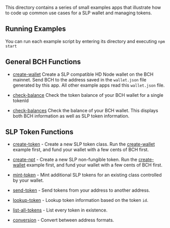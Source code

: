 This directory contains a series of small examples apps that illustrate how
to code up common use cases for a SLP wallet and managing tokens.

## Running Examples

You can run each example script by entering its directory and executing `npm start`

## General BCH Functions

- [create-wallet](create-wallet) Create a SLP compatible HD Node wallet on
  the BCH mainnet. Send BCH to the address saved in the `wallet.json` file generated by this app.
  All other example apps read this `wallet.json` file.

- [check-balance](check-balance) Check the token balance of your BCH wallet for a single tokenId

- [check-balances](check-balances) Check the balance of your BCH wallet. This
  displays both BCH information as well as SLP token information.

## SLP Token Functions

- [create-token](create-token) - Create a new SLP token class. Run the
  [create-wallet](create-wallet) example first, and fund your wallet with a few
  cents of BCH first.

- [create-npt](create-nft) - Create a new SLP non-fungible token. Run the
  [create-wallet](create-wallet) example first, and fund your wallet with a few
  cents of BCH first.

- [mint-token](mint-token) - Mint additional SLP tokens for an existing class
  controlled by your wallet.

- [send-token](send-token) - Send tokens from your address to another address.

- [lookup-token](lookup-token) - Lookup token information based on the token `id`.

- [list-all-tokens](list-all-tokens) - List every token in existence.

- [conversion](conversion) - Convert between address formats.
